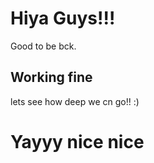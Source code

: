 # Hiya Guys!!!

Good to be bck.

## Working fine

lets see how deep we cn go!! :)

# Yayyy nice nice


